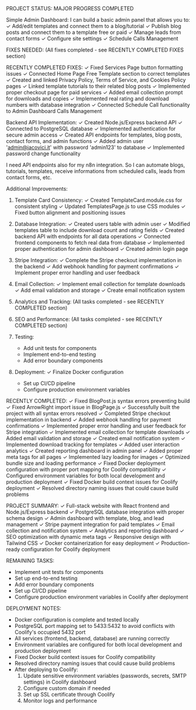 PROJECT STATUS: MAJOR PROGRESS COMPLETED

Simple Admin Dashboard: I can build a basic admin panel that allows you to:
✓ Add/edit templates and connect them to a blog/tutorial
✓ Publish blog posts and connect them to a template free or paid
✓ Manage leads from contact forms
✓ Configure site settings
✓ Schedule Calls Management

FIXES NEEDED:
(All fixes completed - see RECENTLY COMPLETED FIXES section)

RECENTLY COMPLETED FIXES:
✓ Fixed Services Page button formatting issues
✓ Connected Home Page Free Template section to correct templates
✓ Created and linked Privacy Policy, Terms of Service, and Cookies Policy pages
✓ Linked template tutorials to their related blog posts
✓ Implemented proper checkout page for paid services
✓ Added email collection prompt for downloads and copies
✓ Implemented real rating and download numbers with database integration
✓ Connected Schedule Call functionality to Admin Dashboard Calls Management

Backend API Implementation:
✓ Created Node.js/Express backend API
✓ Connected to PostgreSQL database
✓ Implemented authentication for secure admin access
✓ Created API endpoints for templates, blog posts, contact forms, and admin functions
✓ Added admin user 'admin@iacovici.it' with password 'admin123' to database
✓ Implemented password change functionality

I need API endpoints also for my n8n integration. So I can automate blogs, tutorials, templates, receive informations from scheduled calls, leads from contact forms, etc.

Additional Improvements:
1. Template Card Consistency:
   ✓ Created TemplateCard.module.css for consistent styling
   ✓ Updated TemplatesPage.js to use CSS modules
   ✓ Fixed button alignment and positioning issues

2. Database Integration:
   ✓ Created users table with admin user
   ✓ Modified templates table to include download count and rating fields
   ✓ Created backend API with endpoints for all data operations
   ✓ Connected frontend components to fetch real data from database
   ✓ Implemented proper authentication for admin dashboard
   ✓ Created admin login page

3. Stripe Integration:
   ✓ Complete the Stripe checkout implementation in the backend
   ✓ Add webhook handling for payment confirmations
   ✓ Implement proper error handling and user feedback

4. Email Collection:
   ✓ Implement email collection for template downloads
   ✓ Add email validation and storage
   ✓ Create email notification system

5. Analytics and Tracking:
   (All tasks completed - see RECENTLY COMPLETED section)

6. SEO and Performance:
   (All tasks completed - see RECENTLY COMPLETED section)

7. Testing:
   - Add unit tests for components
   - Implement end-to-end testing
   - Add error boundary components

8. Deployment:
   ✓ Finalize Docker configuration
   - Set up CI/CD pipeline
   - Configure production environment variables

RECENTLY COMPLETED:
✓ Fixed BlogPost.js syntax errors preventing build
✓ Fixed ArrowRight import issue in BlogPage.js
✓ Successfully built the project with all syntax errors resolved
✓ Completed Stripe checkout implementation in backend
✓ Added webhook handling for payment confirmations
✓ Implemented proper error handling and user feedback for Stripe integration
✓ Implemented email collection for template downloads
✓ Added email validation and storage
✓ Created email notification system
✓ Implemented download tracking for templates
✓ Added user interaction analytics
✓ Created reporting dashboard in admin panel
✓ Added proper meta tags for all pages
✓ Implemented lazy loading for images
✓ Optimized bundle size and loading performance
✓ Fixed Docker deployment configuration with proper port mapping for Coolify compatibility
✓ Configured environment variables for both local development and production deployment
✓ Fixed Docker build context issues for Coolify deployment
✓ Resolved directory naming issues that could cause build problems

PROJECT SUMMARY:
✓ Full-stack website with React frontend and Node.js/Express backend
✓ PostgreSQL database integration with proper schema design
✓ Admin dashboard with template, blog, and lead management
✓ Stripe payment integration for paid templates
✓ Email collection and notification system
✓ Analytics and reporting dashboard
✓ SEO optimization with dynamic meta tags
✓ Responsive design with Tailwind CSS
✓ Docker containerization for easy deployment
✓ Production-ready configuration for Coolify deployment

REMAINING TASKS:
- Implement unit tests for components
- Set up end-to-end testing
- Add error boundary components
- Set up CI/CD pipeline
- Configure production environment variables in Coolify after deployment

DEPLOYMENT NOTES:
- Docker configuration is complete and tested locally
- PostgreSQL port mapping set to 5433:5432 to avoid conflicts with Coolify's occupied 5432 port
- All services (frontend, backend, database) are running correctly
- Environment variables are configured for both local development and production deployment
- Fixed Docker build context issues for Coolify compatibility
- Resolved directory naming issues that could cause build problems
- After deploying to Coolify:
  1. Update sensitive environment variables (passwords, secrets, SMTP settings) in Coolify dashboard
  2. Configure custom domain if needed
  3. Set up SSL certificate through Coolify
  4. Monitor logs and performance
